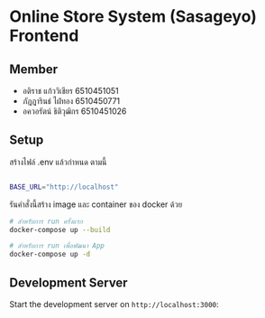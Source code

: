 #  Online Store System (Sasageyo) Frontend

## Member

- อติราช แก้ววิเชียร 6510451051
- ภัฎฎารินธ์ ไฝ่ทอง 6510450771
- อควอรัตน์ ธิติวุฒิกร 6510451026

## Setup

สร้างไฟล์ .env แล้วกำหนด ตามนี้

```bash

BASE_URL="http://localhost"

```

รันคำสั่งนี้สร้าง image และ container ของ docker ด้วย

```bash
# สำหรับการ run ครั้งแรก
docker-compose up --build

# สำหรับการ run เพื่อพัฒนา App
docker-compose up -d
```


## Development Server

Start the development server on `http://localhost:3000`:
